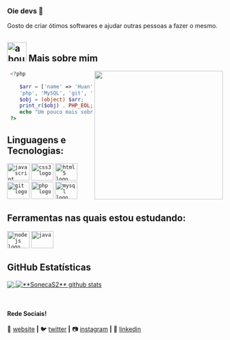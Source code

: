 ### Oie devs 👋
Gosto de criar ótimos softwares e ajudar outras pessoas a fazer o mesmo.

###

## <img width="45" alt="about" src="https://raw.github.com/elizarov/elizarov/master/about.png"> Mais sobre mim
<img align="right" width="300" src="https://i2.wp.com/allhtaccess.info/wp-content/uploads/2018/03/programming.gif?fit=1281%2C716&ssl=1" />

```php
 <?php
 
    $arr = ['name' => 'Huan', 'age' => 20, 'languagesTec' => 'JavaScript', 
    'php', 'MySQL', 'git', 'css3', 'studies' => 'sass', 'reactJs', 'laravel'];
    $obj = (object) $arr;
    print_r($obj) . PHP_EOL;
    echo "Um pouco mais sobre mim";
 ?>
```



## **Linguagens e Tecnologias:**  


<div align="left">
  <code><img src="https://cdn.jsdelivr.net/gh/devicons/devicon/icons/javascript/javascript-original.svg" height="40" width="52" alt="javascript logo"  /></code>
  <code><img src="https://cdn.jsdelivr.net/gh/devicons/devicon/icons/css3/css3-original.svg" height="40" width="52" alt="css3 logo"  /></code>
  <code><img src="https://cdn.jsdelivr.net/gh/devicons/devicon/icons/html5/html5-original.svg" height="40" width="52" alt="html5 logo"  /></code>
  <code><img src="https://cdn.jsdelivr.net/gh/devicons/devicon/icons/git/git-original.svg" height="40" width="52" alt="git logo"  /></code>
  <code><img src="https://cdn.jsdelivr.net/gh/devicons/devicon/icons/php/php-original.svg" height="40" width="52" alt="php logo"/></code>
  <code><img src="https://cdn.jsdelivr.net/gh/devicons/devicon/icons/mysql/mysql-original.svg" height="40" width="52" alt="mysql logo"/></code>
</div>



## **Ferramentas nas quais estou estudando:** 

<div align="left">
  <code><img src="https://cdn.jsdelivr.net/gh/devicons/devicon/icons/nodejs/nodejs-original.svg" height="40" width="52" alt="nodejs logo" /></code>
  <code><img src="https://cdn.jsdelivr.net/gh/devicons/devicon/icons/java/java-plain.svg" height="40" width="52" alt="java" /></code>
</div>

## **GitHub Estatísticas**

<a href="https://github.com/Gurupreet">
  <img align="center" src="https://github-readme-stats.vercel.app/api/top-langs/?username=SonecaS2&theme=dracula&hide_langs_below=1" />
</a>

<a href="https://github.com/Gurupreet">
 <img align="center" src="https://github-readme-stats.vercel.app/api?username=SonecaS2&show_icons=true&theme=dracula&line_height=27" alt="**SonecaS2** github stats"/>
</a>

[website]: https://sonecoode.netlify.app/
[twitter]: https://twitter.com/SonecaHuan
[instagram]: https://www.instagram.com/sone.code/
[linkedin]: https://www.linkedin.com/in/huan-dos-santos-salom%C3%A3o-672115213/
<br>

#### Rede Sociais!

🏡 [website][website] **|** 
🐦 [twitter][twitter] **|** 
📷 [instagram][instagram] **|** 
👔 [linkedin][linkedin]





